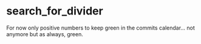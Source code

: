 # search_for_divider
For now only positive numbers to keep green in the commits calendar... not anymore but as always, green.
